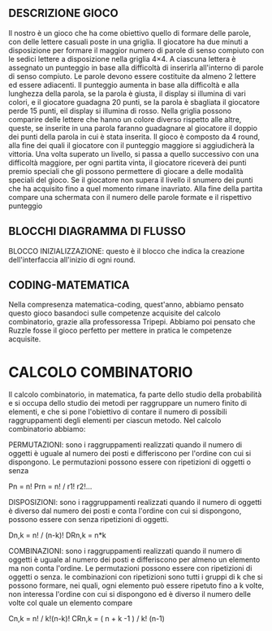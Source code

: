 


## DESCRIZIONE GIOCO
Il nostro è un gioco che ha come obiettivo quello di formare delle parole, con delle lettere casuali poste in una griglia.
Il giocatore ha due minuti a disposizione per formare il maggior numero di parole di senso compiuto con le sedici lettere a disposizione nella griglia 4×4. 
A ciascuna lettera è assegnato un punteggio in base alla difficoltà di inserirla all'interno di parole di senso compiuto.
Le parole devono essere costituite da almeno 2 lettere ed essere adiacenti.
Il punteggio aumenta in base alla difficoltà e alla lunghezza della parola, se la parola è giusta, il display si illumina di vari colori, e il giocatore guadagna 20 punti, se la parola è sbagliata il giocatore perde 15 punti, eil display si illumina di rosso.
Nella griglia possono comparire delle lettere che hanno un colore diverso rispetto alle altre, queste, se inserite in una parola faranno guadagnare al giocatore il doppio dei punti della parola in cui è stata inserita.
Il gioco è composto da 4 round, alla fine dei quali il giocatore con il punteggio maggiore si aggiudicherà la vittoria.
Una volta superato un livello, si passa a quello successivo con una difficoltà maggiore, per ogni partita vinta, il giocatore riceverà dei punti premio speciali che gli possono permettere di giocare a delle modalità speciali del gioco. Se il giocatore non supera il livello il snumero dei punti che ha acquisito fino a quel momento rimane inavriato.
Alla fine della partita compare una schermata con il numero delle parole formate e il rispettivo punteggio 

## BLOCCHI DIAGRAMMA DI FLUSSO
BLOCCO INIZIALIZZAZIONE: questo è il blocco che indica la creazione dell'interfaccia all'inizio di ogni round.

## CODING-MATEMATICA
Nella compresenza matematica-coding, quest'anno, abbiamo pensato questo gioco basandoci sulle competenze acquisite del calcolo combinatorio,
grazie alla professoressa Tripepi. Abbiamo poi pensato che Ruzzle fosse il gioco perfetto per mettere in pratica le competenze acquisite.

# CALCOLO COMBINATORIO
Il calcolo combinatorio, in matematica, fa parte dello studio della probabilità e si occupa dello studio dei metodi per raggruppare un numero finito di elementi, e che si pone l'obiettivo di contare il numero di possibili raggruppamenti degli elementi per ciascun metodo.
Nel calcolo combinatorio abbiamo: 

PERMUTAZIONI: sono i raggruppamenti realizzati quando il numero di oggetti è uguale al numero dei posti e differiscono per l'ordine con cui si dispongono. 
Le permutazioni possono essere con ripetizioni di oggetti o senza 

Pn = n!
Prn = n! / r1! r2!...

DISPOSIZIONI: sono i raggruppamenti realizzati quando il numero di oggetti è diverso dal numero dei posti e conta l'ordine con cui si dispongono, 
possono essere con  senza ripetizioni di oggetti.

Dn,k = n! / (n-k)!
DRn,k = n*k

COMBINAZIONI: sono i raggruppamenti realizzati quando il numero di oggetti è uguale al numero dei posti e differiscono per almeno un elemento ma non conta l'ordine.
Le permutazioni possono essere con ripetizioni di oggetti o senza.
le combinazioni con ripetizioni sono tutti i gruppi di k che si possono formare, nei quali, ogni elemento può essere ripetuto fino a k volte,
non interessa l'ordine con cui si dispongono ed è diverso il numero delle volte col quale un elemento compare

Cn,k = n! / k!(n-k)!
CRn,k = ( n + k -1 ) / k! (n-1)

